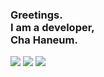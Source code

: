 <h3>Greetings.<br/>
I am a developer,</br>
Cha Haneum.</h3>

<img src="https://hits.seeyoufarm.com/api/count/incr/badge.svg?url=https%3A%2F%2Fgithub.com%2Fchebread&count_bg=%23000000&title_bg=%23000000&icon=github.svg&icon_color=%23FFFFFF&title=Hits&edge_flat=false)](https://hits.seeyoufarm.com"/> <a href="https://url.kr/u8c3oj"><img src="https://img.shields.io/badge/Blog-000000?style=flat-square&logo=GitHub&logoColor=white"></a> <a href="https://www.instagram.com/miraexhoi"> <a href="mailto:miraexhoi@gmail.com"><img src="https://img.shields.io/badge/Email-000000?style=flat-square&logo=Gmail&logoColor=white"></a>
